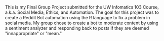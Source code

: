 This is my Final Group Project submitted for the UW Infomatics 103 Course, a.k.a. Social Media, Ethics, and Automation. The goal for this project was to create a Reddit Bot automation using the R language to fix a problem in social media. My group chose to create a bot to moderate content by using a sentiment analyzer and responding back to posts if they are deemed "innappropriate" or "mean."
